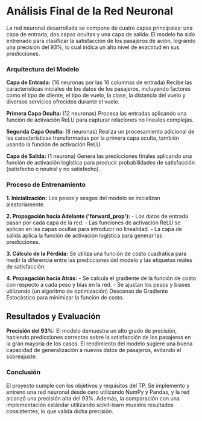 # Análisis Final de la Red Neuronal

La red neuronal desarrollada se compone de cuatro capas principales: una capa de entrada, dos capas ocultas y una capa de salida. El modelo ha sido entrenado para clasificar la satisfacción de los pasajeros de avión, logrando una precisión del 93%, lo cual indica un alto nivel de exactitud en sus predicciones.

### Arquitectura del Modelo

**Capa de Entrada:** (16 neuronas por las 16 columnas de entrada) Recibe las características iniciales de los datos de los pasajeros, incluyendo factores como el tipo de cliente, el tipo de vuelo, la clase, la distancia del vuelo y diversos servicios ofrecidos durante el vuelo.

**Primera Capa Oculta:** (12 neuronas) Procesa las entradas aplicando una función de activación ReLU para capturar relaciones no lineales complejas.
    
**Segunda Capa Oculta:** (8 neuronas) Realiza un procesamiento adicional de las características transformadas por la primera capa oculta, también usando la función de activación ReLU.
    
**Capa de Salida:** (1 neurona) Genera las predicciones finales aplicando una función de activación logística para producir probabilidades de satisfacción (satisfecho o neutral y no satisfecho).

### Proceso de Entrenamiento

**1. Inicialización:** Los pesos y sesgos del modelo se inicializan aleatoriamente.

**2. Propagación hacia Adelante ('forward_prop'):**
    - Los datos de entrada pasan por cada capa de la red.
    - Las funciones de activación ReLU se aplican en las capas ocultas para introducir no linealidad.
    - La capa de salida aplica la función de activación logística para generar las predicciones.

**3. Cálculo de la Pérdida:** Se utiliza una función de costo cuadrática para medir la diferencia entre las predicciones del modelo y las etiquetas reales de satisfacción.

**4. Propagación hacia Atrás:**
    - Se calcula el gradiente de la función de costo con respecto a cada peso y bias en la red.
    - Se ajustan los pesos y biases utilizando (un algoritmo de optimización) Descenso de Gradiente Estocástico para minimizar la función de costo.

## Resultados y Evaluación

**Precisión del 93%:** 
El modelo demuestra un alto grado de precisión, haciendo predicciones correctas sobre la satisfacción de los pasajeros en la gran mayoría de los casos.
El rendimiento del modelo sugiere una buena capacidad de generalización a nuevos datos de pasajeros, evitando el sobreajuste.

### Conclusión
El proyecto cumple con los objetivos y requisitos del TP. Se implemento y entreno una red neuronal desde cero utilizando NumPy y Pandas, y la red alcanzó una precisión alta del 93%. Además, la comparación con una implementación estándar utilizando scikit-learn muestra resultados consistentes, lo que valida dicha precisión. 
